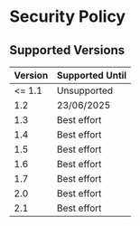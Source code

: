 # Security Policy

## Supported Versions

| Version | Supported Until |
| ------- | --------------- |
| <= 1.1  | Unsupported     |
| 1.2     | 23/06/2025      |
| 1.3     | Best effort     |
| 1.4     | Best effort     |
| 1.5     | Best effort     |
| 1.6     | Best effort     |
| 1.7     | Best effort     |
| 2.0     | Best effort     |
| 2.1     | Best effort     |
